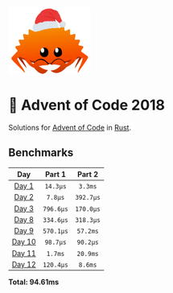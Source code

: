 <img src="./.assets/christmas_ferris.png" width="164">

# 🎄 Advent of Code 2018

Solutions for [Advent of Code](https://adventofcode.com/) in [Rust](https://www.rust-lang.org/).

<!--- advent_readme_stars table --->

<!--- benchmarking table --->
## Benchmarks

| Day | Part 1 | Part 2 |
| :---: | :---: | :---:  |
| [Day 1](./src/bin/01.rs) | `14.3µs` | `3.3ms` |
| [Day 2](./src/bin/02.rs) | `7.8µs` | `392.7µs` |
| [Day 3](./src/bin/03.rs) | `796.6µs` | `170.0µs` |
| [Day 8](./src/bin/08.rs) | `334.6µs` | `318.3µs` |
| [Day 9](./src/bin/09.rs) | `570.1µs` | `57.2ms` |
| [Day 10](./src/bin/10.rs) | `98.7µs` | `90.2µs` |
| [Day 11](./src/bin/11.rs) | `1.7ms` | `20.9ms` |
| [Day 12](./src/bin/12.rs) | `120.4µs` | `8.6ms` |

**Total: 94.61ms**
<!--- benchmarking table --->
